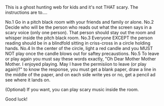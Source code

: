This is a ghost hunting web for kids and it's not THAT scary. The instructions are to....

No.1 Go in a pitch black room with your friends and family or alone.
No.2 Decide who will be the person who reads out what the screen says in a scary voice (only one person). That person should stay out the room and whisper inside the pitch black room.
No.3 Everyone EXCEPT the person reading should be in a blindfold sitting in criss-cross in a circle holding hands.
No.4 In the center of the circle, light a red candle and you MUST NOT play once the candle blows out for saftey precaustions.
No.5 To leave or play again you must say these words exactly, "Oh Dear Mother Mother Mother. I enjoyed playing. May I have the permisiion to leave (or play again)?" to know the response, you must get a blank paper, draw a line in the middle of the paper, and on each side write yes or no, get a pencil ad see where it lands on.

(Optional) If you want, you can play scary music inside the room.

Good luck!
